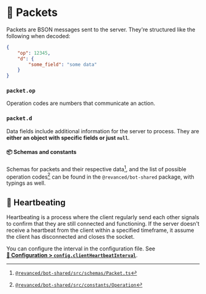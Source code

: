 # 📨 Packets

Packets are BSON messages sent to the server. They're structured like the following when decoded:

```json
{
    "op": 12345,
    "d": {
        "some_field": "some data"
    }
}
```

### `packet.op`

Operation codes are numbers that communicate an action.

### `packet.d`

Data fields include additional information for the server to process. They are **either an object with specific fields or just `null`**.

#### 📦 Schemas and constants

Schemas for packets and their respective data[^1], and the list of possible operation codes[^2] can be found in the `@revanced/bot-shared` package, with typings as well.

[^1]: [`@revanced/bot-shared/src/schemas/Packet.ts`](../../../packages/shared/src/schemas/Packet.ts)
[^2]: [`@revanced/bot-shared/src/constants/Operation`](../../../packages/shared/src/constants/Operation.ts)

## 💓 Heartbeating

Heartbeating is a process where the client regularly send each other signals to confirm that they are still connected and functioning. If the server doesn't receive a heartbeat from the client within a specified timeframe, it assume the client has disconnected and closes the socket.

You can configure the interval in the configuration file. See [**📝&nbsp;Configuration&nbsp;>&nbsp;`config.clientHeartbeatInterval`**](./1_configuration.md#configclientheartbeatinterval).
